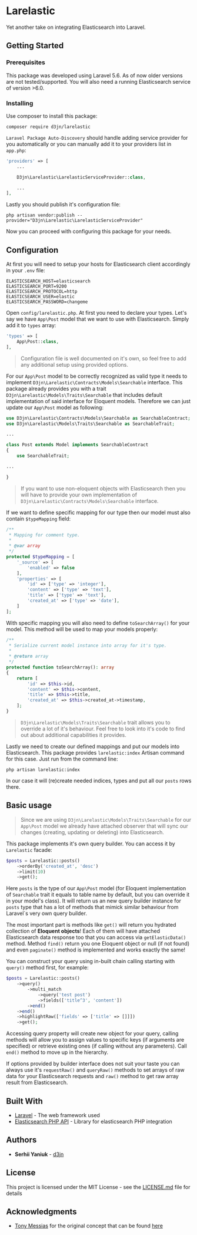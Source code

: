 # Larelastic

Yet another take on integrating Elasticsearch into Laravel.

## Getting Started

### Prerequisites

This package was developed using Laravel 5.6. As of now older versions are not tested/supported.  You will also need a running Elasticsearch service of version >6.0.

### Installing

Use composer to install this package:

```
composer require d3jn/larelastic
```

`Laravel Package Auto-Discovery` should handle adding service provider for you automatically or you can manually add it to your providers list in ```app.php```:

```php
'providers' => [
    ...

    D3jn\Larelastic\LarelasticServiceProvider::class,

    ...
],
```

Lastly you should publish it's configuration file:

```
php artisan vendor:publish --provider="D3jn\Larelastic\LarelasticServiceProvider"
```

Now you can proceed with configuring this package for your needs.

## Configuration

At first you will need to setup your hosts for Elasticsearch client accordingly in your `.env` file:

```
ELASTICSEARCH_HOST=elasticsearch
ELASTICSEARCH_PORT=9200
ELASTICSEARCH_PROTOCOL=http
ELASTICSEARCH_USER=elastic
ELASTICSEARCH_PASSWORD=changeme
```

Open `config/larelastic.php`. At first you need to declare your types. Let's say we have `App\Post` model that
we want to use with Elasticsearch. Simply add it to `types` array:

```php
'types' => [
    App\Post::class,
],
```

> Configuration file is well documented on it's own, so feel free to add any additional setup using provided options.

For our `App\Post` model to be correctly recognized as valid type it needs to implement `D3jn\Larelastic\Contracts\Models\Searchable` interface. This package already provides you with a trait `D3jn\Larelastic\Models\Traits\Searchable` that includes default implementation of said interface for Eloquent models. Therefore we can just update our `App\Post` model as following:

```php
use D3jn\Larelastic\Contracts\Models\Searchable as SearchableContract;
use D3jn\Larelastic\Models\Traits\Searchable as SearchableTrait;

...

class Post extends Model implements SearchableContract
{
    use SearchableTrait;

...

}
```

> If you want to use non-eloquent objects with Elasticsearch then you will have to provide your own implementation of `D3jn\Larelastic\Contracts\Models\Searchable` interface.

If we want to define specific mapping for our type then our model must also contain `$typeMapping` field:

```php
/**
 * Mapping for comment type.
 *
 * @var array
 */
protected $typeMapping = [
    '_source' => [
        'enabled' => false
    ],
    'properties' => [
        'id' => ['type' => 'integer'],
        'content' => ['type' => 'text'],
        'title' => ['type' => 'text'],
        'created_at' => ['type' => 'date'],
    ]
];
```

With specific mapping you will also need to define `toSearchArray()` for your model. This method will be used to map your models properly:

```php
/**
 * Serialize current model instance into array for it's type.
 *
 * @return array
 */
protected function toSearchArray(): array
{
    return [
        'id' => $this->id,
        'content' => $this->content,
        'title' => $this->title,
        'created_at' => $this->created_at->timestamp,
    ];
}
```

> `D3jn\Larelastic\Models\Traits\Searchable` trait allows you to override a lot of it's behaviour. Feel free to look into it's code to find out about additional capabilities it provides.

Lastly we need to create our defined mappings and put our models into Elasticsearch. This package provides `larelastic:index` Artisan command for this case. Just run from the command line:

```
php artisan larelastic:index
```

In our case it will (re)create needed indices, types and put all our `posts` rows there.

## Basic usage

> Since we are using `D3jn\Larelastic\Models\Traits\Searchable` for our `App\Post` model we already have attached observer that will sync our changes (creating, updating or deleting) into Elasticsearch.

This package implements it's own query builder. You can access it by `Larelastic` facade:

```php
$posts = Larelastic::posts()
    ->orderBy('created_at', 'desc')
    ->limit(10)
    ->get();
```

Here `posts` is the type of our `App\Post` model (for Eloquent implementation of `Searchable` trait it equals to table name by default, but you can override it in your model's class). It will return us an new query builder instance for `posts` type that has a lot of methods that mimick similar behaviour from Laravel`s very own query builder.

The most important part is methods like `get()` will return you hydrated collection of **Eloquent objects**! Each of them will have attached Elasticsearch data response too that you can access via `getElasticData()` method. Method `find()` return you one Eloquent object or null (if not found) and even `paginate()` method is implemented and works exactly the same!

You can construct your query using in-built chain calling starting with `query()` method first, for example:

```php
$posts = Larelastic::posts()
    ->query()
        ->multi_match
            ->query('test post')
            ->fields(['title^3', 'content'])
        ->end()
    ->end()
    ->highlightRaw(['fields' => ['title' => []]])
    ->get();
```

Accessing query property will create new object for your query, calling methods will allow you to assign values to specific keys (if arguments are specified) or retrieve existing ones (if calling without any parameters). Call `end()` method to move up in the hierarchy.

If options provided by builder interface does not suit your taste you can always use it's `requestRaw()` and `queryRaw()` methods to set arrays of raw data for your Elasticsearch requests and `raw()` method to get raw array result from Elasticsearch.

## Built With

* [Laravel](http://laravel.com) - The web framework used
* [Elasticsearch PHP API](https://www.elastic.co/guide/en/elasticsearch/client/php-api/current/index.html) - Library for elasticsearch PHP integration

## Authors

* **Serhii Yaniuk** - [d3jn](https://twitter.com/d3jn_)

## License

This project is licensed under the MIT License - see the [LICENSE.md](LICENSE.md) file for details

## Acknowledgments

* [Tony Messias](https://twitter.com/tony0x01) for the original concept that can be found [here](https://blog.madewithlove.be/post/how-to-integrate-your-laravel-app-with-elasticsearch/)
